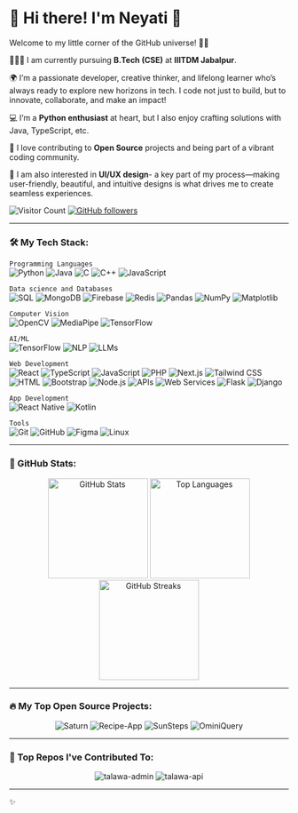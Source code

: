 # 👋 Hi there! I'm **Neyati** 💫
Welcome to my little corner of the GitHub universe! 🚀✨ 

👩🏻‍💻 I am currently pursuing **B.Tech (CSE)** at **IIITDM Jabalpur**.

🌍️ I’m a passionate developer, creative thinker, and lifelong learner who’s always ready to explore new horizons in tech. I code not just to build, but to innovate, collaborate, and make an impact!

💻 I’m a **Python enthusiast** at heart, but I also enjoy crafting solutions with Java, TypeScript, etc.

🤝 I love contributing to **Open Source** projects and being part of a vibrant coding community.

🎨 I am also interested in **UI/UX design**- a key part of my process—making user-friendly, beautiful, and intuitive designs is what drives me to create seamless experiences.




![Visitor Count](https://komarev.com/ghpvc/?username=Doraemon012&label=Profile%20views&color=0e75b6&style=flat) 
[![GitHub followers](https://img.shields.io/github/followers/Doraemon012?label=Follow&style=social)](https://github.com/Doraemon012)


---


### 🛠️ My Tech Stack:

`Programming Languages`<br/>
![Python](https://img.shields.io/badge/-Python-3776AB?style=flat-square&logo=python&logoColor=white)
![Java](https://img.shields.io/badge/-Java-007396?style=flat-square&logo=java&logoColor=white)
![C](https://img.shields.io/badge/-C-A8B9CC?style=flat-square&logo=c&logoColor=white)
![C++](https://img.shields.io/badge/-C++-00599C?style=flat-square&logo=c%2B%2B&logoColor=white)
![JavaScript](https://img.shields.io/badge/-JavaScript-F7DF1E?style=flat-square&logo=javascript&logoColor=black)

`Data science and Databases`<br/>
![SQL](https://img.shields.io/badge/-SQL-4479A1?style=flat-square&logo=postgresql&logoColor=white)
![MongoDB](https://img.shields.io/badge/-MongoDB-47A248?style=flat-square&logo=mongodb&logoColor=white)
![Firebase](https://img.shields.io/badge/-Firebase-FFCA28?style=flat-square&logo=firebase&logoColor=black)
![Redis](https://img.shields.io/badge/-Redis-DC382D?style=flat-square&logo=redis&logoColor=white)
![Pandas](https://img.shields.io/badge/-Pandas-150458?style=flat-square&logo=pandas&logoColor=white)
![NumPy](https://img.shields.io/badge/-NumPy-013243?style=flat-square&logo=numpy&logoColor=white)
![Matplotlib](https://img.shields.io/badge/-Matplotlib-00599C?style=flat-square&logo=matplotlib&logoColor=white)

`Computer Vision`<br/>
![OpenCV](https://img.shields.io/badge/-OpenCV-5C3EE8?style=flat-square&logo=opencv&logoColor=white)
![MediaPipe](https://img.shields.io/badge/-MediaPipe-FF9800?style=flat-square&logo=google&logoColor=white)
![TensorFlow](https://img.shields.io/badge/-TensorFlow-FF6F00?style=flat-square&logo=tensorflow&logoColor=white)

`AI/ML`<br/>
![TensorFlow](https://img.shields.io/badge/-TensorFlow-FF6F00?style=flat-square&logo=tensorflow&logoColor=white)
![NLP](https://img.shields.io/badge/-NLP-3E4C59?style=flat-square)
![LLMs](https://img.shields.io/badge/-LLMs-9B51E0?style=flat-square)

`Web Development`<br/>
![React](https://img.shields.io/badge/-React-61DAFB?style=flat-square&logo=react&logoColor=white)
![TypeScript](https://img.shields.io/badge/-TypeScript-007ACC?style=flat-square&logo=typescript&logoColor=white)
![JavaScript](https://img.shields.io/badge/-JavaScript-F7DF1E?style=flat-square&logo=javascript&logoColor=black)
![PHP](https://img.shields.io/badge/-PHP-777BB4?style=flat-square&logo=php&logoColor=white)
![Next.js](https://img.shields.io/badge/-Next.js-000000?style=flat-square&logo=next.js&logoColor=white)
![Tailwind CSS](https://img.shields.io/badge/-Tailwind%20CSS-06B6D4?style=flat-square&logo=tailwind-css&logoColor=white)
![HTML](https://img.shields.io/badge/-HTML5-E34F26?style=flat-square&logo=html5&logoColor=white)
![Bootstrap](https://img.shields.io/badge/-Bootstrap-7952B3?style=flat-square&logo=bootstrap&logoColor=white)
![Node.js](https://img.shields.io/badge/-Node.js-339933?style=flat-square&logo=node.js&logoColor=white)
![APIs](https://img.shields.io/badge/-APIs-4C4C4C?style=flat-square)
![Web Services](https://img.shields.io/badge/-Web%20Services-228B22?style=flat-square)
![Flask](https://img.shields.io/badge/-Flask-000000?style=flat-square&logo=flask&logoColor=white)
![Django](https://img.shields.io/badge/-Django-092E20?style=flat-square&logo=django&logoColor=white)

`App Development`<br/>
![React Native](https://img.shields.io/badge/-React%20Native-61DAFB?style=flat-square&logo=react)
![Kotlin](https://img.shields.io/badge/-Kotlin-0095D5?style=flat-square&logo=kotlin&logoColor=white)

`Tools`<br/>
![Git](https://img.shields.io/badge/-Git-F05032?style=flat-square&logo=git&logoColor=white)
![GitHub](https://img.shields.io/badge/-GitHub-181717?style=flat-square&logo=github&logoColor=white)
![Figma](https://img.shields.io/badge/-Figma-F24E1E?style=flat-square&logo=figma&logoColor=white)
![Linux](https://img.shields.io/badge/-Linux-FCC624?style=flat-square&logo=linux&logoColor=black)


--- 


### 🌟 GitHub Stats:
<div align="center">
  <img src="https://github-readme-stats.vercel.app/api?username=Doraemon012&show_icons=true&theme=dark" alt="GitHub Stats" height="180px"/>
     <img src="https://github-readme-stats.vercel.app/api/top-langs/?username=Doraemon012&layout=compact&theme=dark" alt="Top Languages" height="180px"/>

  <img src="https://github-readme-streak-stats.herokuapp.com/?user=Doraemon012&theme=dark" alt="GitHub Streaks" height="180px"/>

</div>

<!-- <div align="center">
   <!-- <a href="https://github.com/ashutosh00710/github-readme-activity-graph"><img alt="Doraemon012's Activity Graph" src="https://github-readme-activity-graph.vercel.app/graph/?username=Doraemon012&bg_color=2A3C60&color=4D8B8D&line=F85D7F&point=FFFFFF&hide_border=true" /></a>

   -->


---

### 🔥 My Top Open Source Projects:

<div align="center" >
  <img src="https://github-readme-stats.vercel.app/api/pin/?username=Doraemon012&repo=Saturn&theme=dark" alt="Saturn"/>
  <img src="https://github-readme-stats.vercel.app/api/pin/?username=Doraemon012&repo=Recipe-App&theme=dark" alt="Recipe-App"/>
  <img src="https://github-readme-stats.vercel.app/api/pin/?username=Doraemon012&repo=SunSteps&theme=dark" alt="SunSteps"/>
  <img src="https://github-readme-stats.vercel.app/api/pin/?username=Doraemon012&repo=OminiQuery&theme=dark" alt="OminiQuery"/>
</div>


---

### 🤝 Top Repos I've Contributed To:

<div align="center">
  <img src="https://github-readme-stats.vercel.app/api/pin/?username=PalisadoesFoundation&repo=talawa-admin&theme=dark" alt="talawa-admin"/>
  <img src="https://github-readme-stats.vercel.app/api/pin/?username=PalisadoesFoundation&repo=talawa-api&theme=dark" alt="talawa-api"/>
</div>


---

✨
